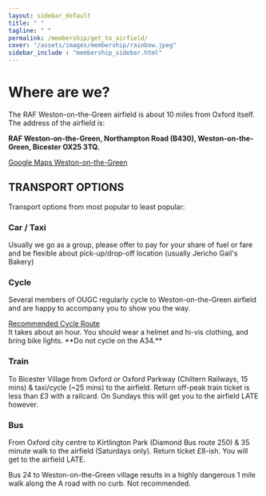 ```yaml
---
layout: sidebar_default
title: " "
tagline: " "
permalink: /membership/get_to_airfield/
cover: "/assets/images/membership/rainbow.jpeg"
sidebar_include : "membership_sidebar.html"
---
```


<title>Getting to the Airfied - OUGC</title>

# Where are we?
The RAF Weston-on-the-Green airfield is about 10 miles from Oxford itself. The address of the airfield is:

**RAF Weston-on-the-Green, Northampton Road (B430), Weston-on-the-Green, Bicester OX25 3TQ.**

<div class="home-button-wrapper">
  <a href="https://goo.gl/maps/2ZsC8GL9pbFFA5SGA" class="big-button">Google Maps Weston-on-the-Green</a>
</div>

## TRANSPORT OPTIONS
Transport options from most popular to least popular:

### Car / Taxi 
Usually we go as a group, please offer to pay for your share of fuel or fare and be flexible about pick-up/drop-off location (usually Jericho Gail's Bakery)

### Cycle 
Several members of OUGC regularly cycle to Weston-on-the-Green airfield and are happy to accompany you to show you the way. 
<div class="home-button-wrapper">
  <a href="https://goo.gl/maps/FjNbZsB8Q33APbBp7" class="big-button">Recommended Cycle Route</a>
</div>
 It takes about an hour. You should wear a helmet and hi-vis clothing, and bring bike lights. **Do not cycle on the A34.**

### Train 
To Bicester Village from Oxford or Oxford Parkway (Chiltern Railways, 15 mins) & taxi/cycle (~25 mins) to the airfield. Return off-peak train ticket is less than £3 with a railcard. On Sundays this will get you to the airfield LATE however.

### Bus 
From Oxford city centre to Kirtlington Park (Diamond Bus route 250) & 35 minute walk to the airfield (Saturdays only). Return ticket £8-ish. You will get to the airfield LATE.

Bus 24 to Weston-on-the-Green village results in a highly dangerous 1 mile walk along the A road with no curb. Not recommended.
